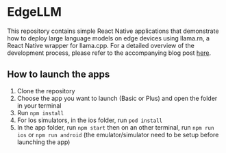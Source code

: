 # EdgeLLM

This repository contains simple React Native applications that demonstrate how to deploy large language models on edge devices using llama.rn, a React Native wrapper for llama.cpp. For a detailed overview of the development process, please refer to the accompanying blog post [here](https://www.example.com).

## How to launch the apps

1. Clone the repository
2. Choose the app you want to launch (Basic or Plus) and open the folder in your terminal
3. Run `npm install` 
4. For Ios simulators, in the ios folder, run `pod install`
5. In the app folder, run `npm start` then on an other terminal, run `npm run ios` or `npm run android` (the emulator/simulator need to be setup before launching the app)

